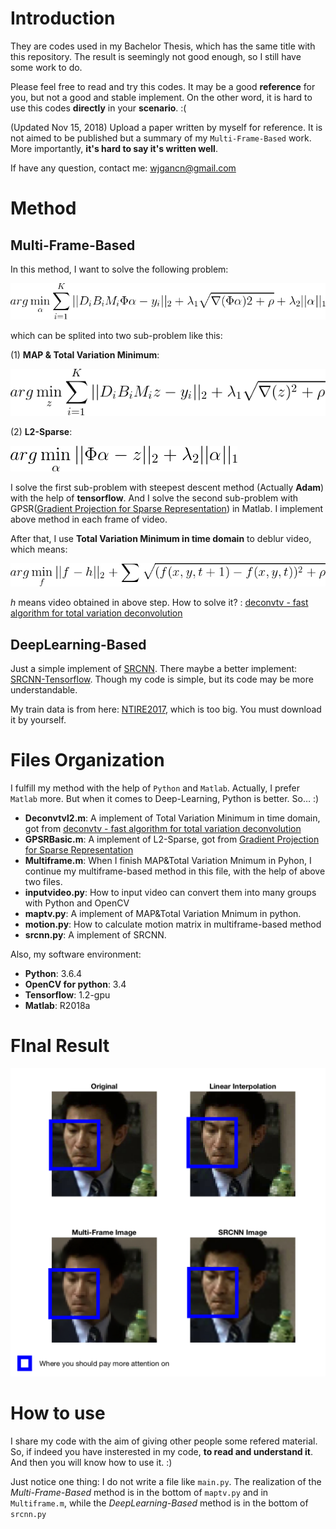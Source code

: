 # Introduction

They are codes used in my Bachelor Thesis, which has the same title with this repository. The result is seemingly not good enough, so I still have some work to do.

Please feel free to read and try this codes. It may be a good **reference** for you, but not a good and stable implement. On the other word, it is hard to use this codes **directly** in your **scenario**. :(

(Updated Nov 15, 2018)
Upload a paper written by myself for reference. It is not aimed to be published but a summary of my `Multi-Frame-Based` work. More importantly, **it's hard to say it's written well**.

If have any question, contact me: wjgancn@gmail.com

# Method

## Multi-Frame-Based

In this method, I want to solve the following problem:

![Equ-MultiframeAll](https://raw.githubusercontent.com/WJGan1995/Video-Super-Resolution/master/result/Equ-MultiframeAll.png)

which can be splited into two sub-problem like this:

(1) **MAP & Total Variation Minimum**:  

![Equ-MultiframeAll](https://raw.githubusercontent.com/WJGan1995/Video-Super-Resolution/master/result/Equ-MAPandTV.png)

(2) **L2-Sparse**: 

![Equ-MultiframeAll](https://raw.githubusercontent.com/WJGan1995/Video-Super-Resolution/master/result/Equ-L2Sparse.png)



I solve the first sub-problem with steepest descent method (Actually **Adam**) with the help of **tensorflow**. And I solve the second sub-problem with GPSR([Gradient Projection for Sparse Representation](http://www.lx.it.pt/~mtf/GPSR/)) in Matlab. I implement above method in each frame of video.



After that, I use **Total Variation Minimum in time domain** to deblur video, which means:

![Equ-MultiframeAll](https://raw.githubusercontent.com/WJGan1995/Video-Super-Resolution/master/result/Equ-TVinTime.png)

$h$ means video obtained in above step. How to solve it? : [deconvtv - fast algorithm for total variation deconvolution](https://ww2.mathworks.cn/matlabcentral/fileexchange/43600-deconvtv-fast-algorithm-for-total-variation-deconvolution?s_tid=srchtitle)

## DeepLearning-Based

Just a simple implement of [SRCNN](http://mmlab.ie.cuhk.edu.hk/projects/SRCNN.html). There maybe a better implement: [SRCNN-Tensorflow](https://github.com/tegg89/SRCNN-Tensorflow]). Though my code is simple, but its code may be more understandable.



My train data is from here: [NTIRE2017](http://www.vision.ee.ethz.ch/ntire17/), which is too big. You must download it by yourself.

# Files Organization

I fulfill my method with the help of `Python` and `Matlab`. Actually, I prefer `Matlab` more. But when it comes to Deep-Learning, Python is better. So… :)

- **Deconvtvl2.m**: A implement of Total Variation Minimum in time domain, got from [deconvtv - fast algorithm for total variation deconvolution](https://ww2.mathworks.cn/matlabcentral/fileexchange/43600-deconvtv-fast-algorithm-for-total-variation-deconvolution?s_tid=srchtitle)
- **GPSRBasic.m**: A implement of L2-Sparse, got from [Gradient Projection for Sparse Representation](http://www.lx.it.pt/~mtf/GPSR/)
- **Multiframe.m**: When I finish MAP&Total Variation Mnimum in Pyhon, I continue my multiframe-based method in this file, with the help of above two files.
- **inputvideo.py**: How to input video can convert them into many groups with Python and OpenCV
- **maptv.py**: A implement of MAP&Total Variation Mnimum in python.
- **motion.py**: How to calculate motion matrix in multiframe-based method
- **srcnn.py**: A implement of SRCNN.



Also, my software environment:

- **Python**: 3.6.4
- **OpenCV for python**: 3.4
- **Tensorflow**: 1.2-gpu
- **Matlab**: R2018a 

# FInal Result

![There may be some troubles. :(](https://raw.githubusercontent.com/WJGan1995/Video-Super-Resolution/master/result/Result-showed-in-GitHub.png "Figure: Image of final result")

# How to use

I share my code with the aim of giving other people some refered material. So, if indeed you have insterested in my code, **to read and understand it**. And then you will know how to use it. :) 

Just notice one thing: I do not write a file like `main.py`. The realization of the *Multi-Frame-Based* method is in the bottom of `maptv.py` and in `Multiframe.m`, while the *DeepLearning-Based* method is in the bottom of `srcnn.py`
